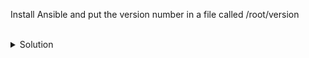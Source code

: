 Install Ansible and put the version number in a file called /root/version


<br>
<details>
<summary>Solution</summary>

Install Ansible
```plain
apt -y install ansible
```{{exec}}

Check the version
```plain
ansible --version
```{{exec}}

Check version and send to file
```plain
ansible --version >> /root/version
```{{exec}}

</details>